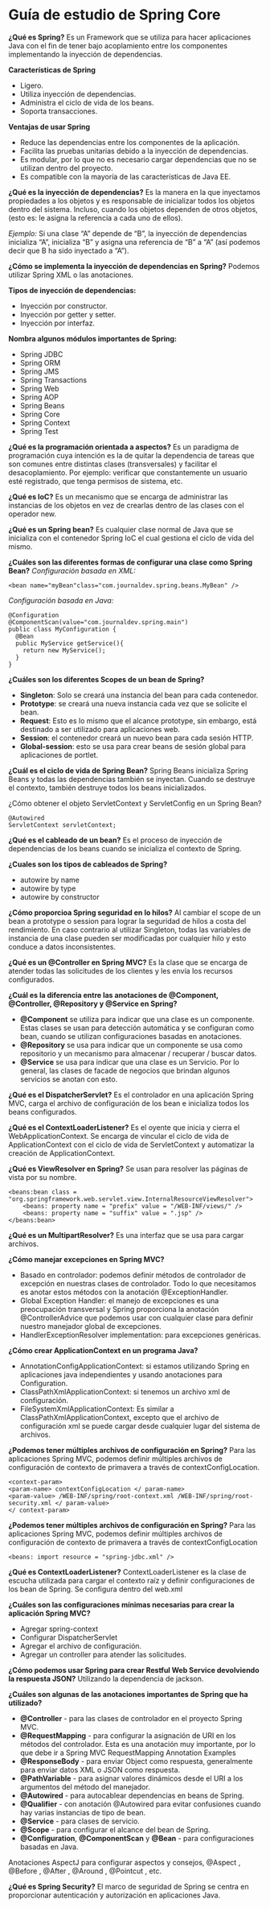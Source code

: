 # Guía de estudio de Spring Core

**¿Qué es Spring?**
Es un Framework que se utiliza para hacer aplicaciones Java con el fin de tener bajo acoplamiento entre los componentes implementando la inyección de dependencias.

**Características de Spring**

 - Ligero.
 - Utiliza inyección de dependencias.
 - Administra el ciclo de vida de los beans.
 - Soporta transacciones.

**Ventajas de usar Spring**
 - Reduce las dependencias entre los componentes de la aplicación.
 - Facilita las pruebas unitarias debido a la inyección de dependencias.
 - Es modular, por lo que no es necesario cargar dependencias que no se utilizan dentro del proyecto.
 - Es compatible con la mayoría de las características de Java EE.

**¿Qué es la inyección de dependencias?**
Es la manera en la que inyectamos propiedades a los objetos y es responsable de inicializar todos los objetos dentro del sistema. Incluso, cuando los objetos dependen de otros objetos, (esto es: le asigna la referencia a cada uno de ellos).

*Ejemplo:*
Si una clase “A” depende de “B”, la inyección de dependencias inicializa “A”, inicializa “B” y asigna una referencia de “B” a “A” (así podemos decir que B ha sido inyectado a “A”).

**¿Cómo se implementa la inyección de dependencias en Spring?**
Podemos utilizar Spring XML o las anotaciones.

**Tipos de inyección de dependencias:**
 - Inyección por constructor.
 - Inyección por getter y setter.
 - Inyección por interfaz.
    
**Nombra algunos módulos importantes de Spring:**
 - Spring JDBC
 - Spring ORM
 - Spring JMS
 - Spring Transactions
 - Spring Web
 - Spring AOP
 - Spring Beans
 - Spring Core
 - Spring Context
 - Spring Test
    
**¿Qué es la programación orientada a aspectos?**
Es un paradigma de programación cuya intención es la de quitar la dependencia de tareas que son comunes entre distintas clases (transversales) y facilitar el desacoplamiento. Por ejemplo: verificar que constantemente un usuario esté registrado, que tenga permisos de sistema, etc.

**¿Qué es IoC?**
Es un mecanismo que se encarga de administrar las instancias de los objetos en vez de crearlas dentro de las clases con el operador new.

**¿Qué es un Spring bean?**
Es cualquier clase normal de Java que se inicializa con el contenedor Spring IoC el cual gestiona el ciclo de vida del mismo.

**¿Cuáles son las diferentes formas de configurar una clase como Spring Bean?**
*Configuración basada en XML:*

    <bean name="myBean"class="com.journaldev.spring.beans.MyBean" />
*Configuración basada en Java:*
```
@Configuration
@ComponentScan(value="com.journaldev.spring.main")
public class MyConfiguration {
  @Bean
  public MyService getService(){
    return new MyService();
  }
}
```
**¿Cuáles son los diferentes Scopes de un bean de Spring?**
-   **Singleton**: Solo se creará una instancia del bean para cada contenedor.
-   **Prototype**: se creará una nueva instancia cada vez que se solicite el bean.
-   **Request**: Esto es lo mismo que el alcance prototype, sin embargo, está destinado a ser utilizado para aplicaciones web.
-   **Session**: el contenedor creará un nuevo bean para cada sesión HTTP.
-   **Global-session**: esto se usa para crear beans de sesión global para aplicaciones de portlet.

**¿Cuál es el ciclo de vida de Spring Bean?**
Spring Beans inicializa Spring Beans y todas las dependencias también se inyectan. Cuando se destruye el contexto, también destruye todos los beans inicializados.

¿Cómo obtener el objeto ServletContext y ServletConfig en un Spring Bean?
```
@Autowired
ServletContext servletContext;
```
**¿Qué es el cableado de un bean?**
Es el proceso de inyección de dependencias de los beans cuando se inicializa el contexto de Spring.

**¿Cuales son los tipos de cableados de Spring?**
 - autowire by name
 - autowire by type
 - autowire by constructor

**¿Cómo proporcioa Spring seguridad en lo hilos?**
Al cambiar el scope de un bean a prototype o session para lograr la seguridad de hilos a costa del rendimiento. En caso contrario al utilizar Singleton, todas las variables de instancia de una clase pueden ser modificadas por cualquier hilo y esto conduce a datos inconsistentes.

**¿Qué es un @Controller en Spring MVC?**
Es la clase que se encarga de atender todas las solicitudes de los clientes y les envía los recursos configurados.

**¿Cuál es la diferencia entre las anotaciones de @Component, @Controller, @Repository y @Service en Spring?**
 - **@Component** se utiliza para indicar que una clase es un componente. Estas clases se usan para detección automática y se configuran como bean, cuando se utilizan configuraciones basadas en anotaciones.
 - **@Repository** se usa para indicar que un componente se usa como repositorio y un mecanismo para almacenar / recuperar / buscar datos.
 - **@Service** se usa para indicar que una clase es un Servicio. Por lo general, las clases de facade de negocios que brindan algunos servicios se anotan con esto.
    
**¿Qué es el DispatcherServlet?**
Es el controlador en una aplicación Spring MVC, carga el archivo de configuración de los bean e inicializa todos los beans configurados.

**¿Qué es el ContextLoaderListener?**
Es el oyente que inicia y cierra el WebApplicationContext. Se encarga de vincular el ciclo de vida de ApplicationContext con el ciclo de vida de ServletContext y automatizar la creación de ApplicationContext.

**¿Qué es ViewResolver en Spring?**
Se usan para resolver las páginas de vista por su nombre.
```
<beans:bean class = "org.springframework.web.servlet.view.InternalResourceViewResolver">
    <beans: property name = "prefix" value = "/WEB-INF/views/" />
    <beans: property name = "suffix" value = ".jsp" />
</beans:bean>
```
**¿Qué es un MultipartResolver?**
Es una interfaz que se usa para cargar archivos.

**¿Cómo manejar excepciones en Spring MVC?**
 - Basado en controlador: podemos definir métodos de controlador de excepción en nuestras clases de controlador. Todo lo que necesitamos es anotar estos métodos con la anotación @ExceptionHandler.
 - Global Exception Handler: el manejo de excepciones es una preocupación transversal y Spring proporciona la anotación @ControllerAdvice que podemos usar con cualquier clase para definir nuestro manejador global de excepciones.
 - HandlerExceptionResolver implementation: para excepciones genéricas.

**¿Cómo crear ApplicationContext en un programa Java?**
 - AnnotationConfigApplicationContext: si estamos utilizando Spring en aplicaciones java independientes y usando anotaciones para Configuration.
 - ClassPathXmlApplicationContext: si tenemos un archivo xml de configuración.
 - FileSystemXmlApplicationContext: Es similar a ClassPathXmlApplicationContext, excepto que el archivo de configuración xml se puede cargar desde cualquier lugar del sistema de archivos.

**¿Podemos tener múltiples archivos de configuración en Spring?**
Para las aplicaciones Spring MVC, podemos definir múltiples archivos de configuración de contexto de primavera a través de contextConfigLocation.
```
<context-param>
<param-name> contextConfigLocation </ param-name>
<param-value> /WEB-INF/spring/root-context.xml /WEB-INF/spring/root-security.xml </ param-value>
</ context-param>
```
**¿Podemos tener múltiples archivos de configuración en Spring?**
Para las aplicaciones Spring MVC, podemos definir múltiples archivos de configuración de contexto de primavera a través de contextConfigLocation
```
<beans: import resource = "spring-jdbc.xml" />
```
**¿Qué es ContextLoaderListener?**
ContextLoaderListener es la clase de escucha utilizada para cargar el contexto raíz y definir configuraciones de los bean de Spring. Se configura dentro del web.xml

**¿Cuáles son las configuraciones mínimas necesarias para crear la aplicación Spring MVC?**
 - Agregar spring-context
 - Configurar DispatcherServlet
 - Agregar el archivo de configuración.
 - Agregar un controller para atender las solicitudes.
    
**¿Cómo podemos usar Spring para crear Restful Web Service devolviendo la respuesta JSON?**
Utilizando la dependencia de jackson.

**¿Cuáles son algunas de las anotaciones importantes de Spring que ha utilizado?**

 - **@Controller** - para las clases de controlador en el proyecto Spring MVC.
 - **@RequestMapping** - para configurar la asignación de URI en los métodos del controlador. Esta es una anotación muy importante, por lo que debe ir a Spring MVC RequestMapping Annotation Examples
 - **@ResponseBody** - para enviar Object como respuesta, generalmente para enviar datos XML o JSON como respuesta.
 - **@PathVariable** - para asignar valores dinámicos desde el URI a los argumentos del método del manejador.
 - **@Autowired** - para autocablear dependencias en beans de Spring.
 - **@Qualifier** - con anotación @Autowired para evitar confusiones cuando hay varias instancias de tipo de bean.
 - **@Service** - para clases de servicio.
 - **@Scope** - para configurar el alcance del bean de Spring.
 - **@Configuration**, **@ComponentScan** y **@Bean** - para configuraciones basadas en Java.

Anotaciones AspectJ para configurar aspectos y consejos, @Aspect , @Before , @After , @Around , @Pointcut , etc.

**¿Qué es Spring Security?**
El marco de seguridad de Spring se centra en proporcionar autenticación y autorización en aplicaciones Java.
